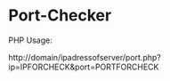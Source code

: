 # Port-Checker


PHP Usage:

http://domain/ipadressofserver/port.php?ip=IPFORCHECK&port=PORTFORCHECK
